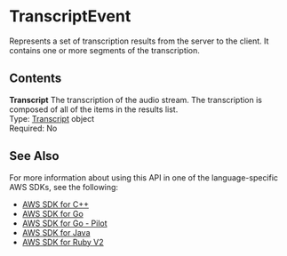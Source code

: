 # TranscriptEvent<a name="API_streaming_TranscriptEvent"></a>

Represents a set of transcription results from the server to the client\. It contains one or more segments of the transcription\.

## Contents<a name="API_streaming_TranscriptEvent_Contents"></a>

 **Transcript**   <a name="transcribe-Type-streaming_TranscriptEvent-Transcript"></a>
The transcription of the audio stream\. The transcription is composed of all of the items in the results list\.  
Type: [Transcript](API_streaming_Transcript.md) object  
Required: No

## See Also<a name="API_streaming_TranscriptEvent_SeeAlso"></a>

For more information about using this API in one of the language\-specific AWS SDKs, see the following:
+  [AWS SDK for C\+\+](https://docs.aws.amazon.com/goto/SdkForCpp/transcribe-streaming-2017-10-26/TranscriptEvent) 
+  [AWS SDK for Go](https://docs.aws.amazon.com/goto/SdkForGoV1/transcribe-streaming-2017-10-26/TranscriptEvent) 
+  [AWS SDK for Go \- Pilot](https://docs.aws.amazon.com/goto/SdkForGoPilot/transcribe-streaming-2017-10-26/TranscriptEvent) 
+  [AWS SDK for Java](https://docs.aws.amazon.com/goto/SdkForJava/transcribe-streaming-2017-10-26/TranscriptEvent) 
+  [AWS SDK for Ruby V2](https://docs.aws.amazon.com/goto/SdkForRubyV2/transcribe-streaming-2017-10-26/TranscriptEvent) 